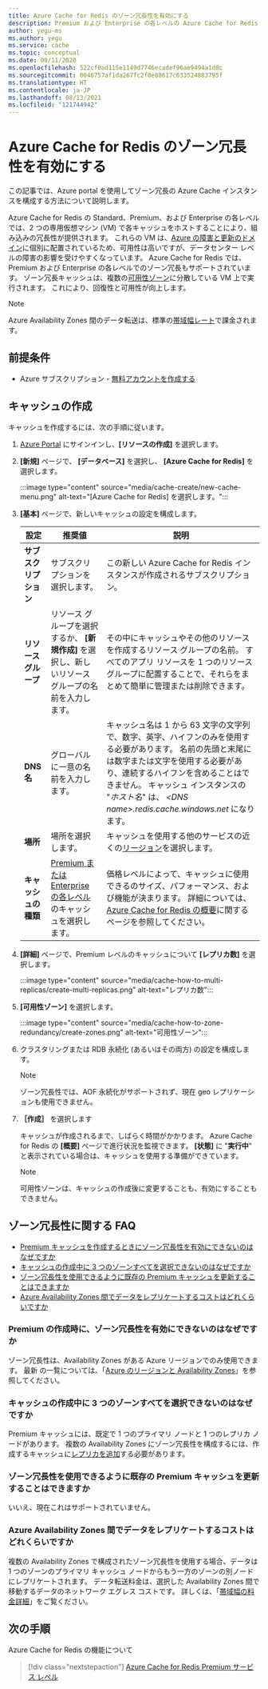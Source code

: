 ```yaml
---
title: Azure Cache for Redis のゾーン冗長性を有効にする
description: Premium および Enterprise の各レベルの Azure Cache for Redis インスタンス用にゾーン冗長を設定する方法について説明します
author: yegu-ms
ms.author: yegu
ms.service: cache
ms.topic: conceptual
ms.date: 08/11/2020
ms.openlocfilehash: 522cf0ad115e1149d7746ecadef96ae9494a1d8c
ms.sourcegitcommit: 0046757af1da267fc2f0e88617c633524883795f
ms.translationtype: HT
ms.contentlocale: ja-JP
ms.lasthandoff: 08/13/2021
ms.locfileid: "121744942"
---
```

# <a name="enable-zone-redundancy-for-azure-cache-for-redis"></a>Azure Cache for Redis のゾーン冗長性を有効にする
この記事では、Azure portal を使用してゾーン冗長の Azure Cache インスタンスを構成する方法について説明します。

Azure Cache for Redis の Standard、Premium、および Enterprise の各レベルでは、2 つの専用仮想マシン (VM) で各キャッシュをホストすることにより、組み込みの冗長性が提供されます。 これらの VM は、[Azure の障害と更新のドメイン](../virtual-machines/availability.md)に個別に配置されているため、可用性は高いですが、データセンター レベルの障害の影響を受けやすくなっています。 Azure Cache for Redis では、Premium および Enterprise の各レベルでのゾーン冗長もサポートされています。 ゾーン冗長キャッシュは、複数の[可用性ゾーン](../availability-zones/az-overview.md)に分散している VM 上で実行されます。 これにより、回復性と可用性が向上します。

> [!NOTE]
> Azure Availability Zones 間のデータ転送は、標準の[帯域幅レート](https://azure.microsoft.com/pricing/details/bandwidth/)で課金されます。

## <a name="prerequisites"></a>前提条件
* Azure サブスクリプション - [無料アカウントを作成する](https://azure.microsoft.com/free/)

## <a name="create-a-cache"></a>キャッシュの作成
キャッシュを作成するには、次の手順に従います。

1. [Azure Portal](https://portal.azure.com) にサインインし、**[リソースの作成]** を選択します。
  
1. **[新規]** ページで、 **[データベース]** を選択し、 **[Azure Cache for Redis]** を選択します。

    :::image type="content" source="media/cache-create/new-cache-menu.png" alt-text="[Azure Cache for Redis] を選択します。":::
   
1. **[基本]** ページで、新しいキャッシュの設定を構成します。
   
    | 設定      | 推奨値  | 説明 |
    | ------------ |  ------- | -------------------------------------------------- |
    | **サブスクリプション** | サブスクリプションを選択します。 | この新しい Azure Cache for Redis インスタンスが作成されるサブスクリプション。 | 
    | **リソース グループ** | リソース グループを選択するか、 **[新規作成]** を選択し、新しいリソース グループの名前を入力します。 | その中にキャッシュやその他のリソースを作成するリソース グループの名前。 すべてのアプリ リソースを 1 つのリソース グループに配置することで、それらをまとめて簡単に管理または削除できます。 | 
    | **DNS 名** | グローバルに一意の名前を入力します。 | キャッシュ名は 1 から 63 文字の文字列で、数字、英字、ハイフンのみを使用する必要があります。 名前の先頭と末尾には数字または文字を使用する必要があり、連続するハイフンを含めることはできません。 キャッシュ インスタンスの "*ホスト名*" は、 *\<DNS name>.redis.cache.windows.net* になります。 | 
    | **場所** | 場所を選択します。 | キャッシュを使用する他のサービスの近くの[リージョン](https://azure.microsoft.com/regions/)を選択します。 |
    | **キャッシュの種類** | [Premium または Enterprise の各レベル](https://azure.microsoft.com/pricing/details/cache/)のキャッシュを選択します。 |  価格レベルによって、キャッシュに使用できるのサイズ、パフォーマンス、および機能が決まります。 詳細については、[Azure Cache for Redis の概要](cache-overview.md)に関するページを参照してください。 |
   
1. **[詳細]** ページで、Premium レベルのキャッシュについて **[レプリカ数]** を選択します。
   
    :::image type="content" source="media/cache-how-to-multi-replicas/create-multi-replicas.png" alt-text="レプリカ数":::

1. **[可用性ゾーン]** を選択します。 
   
    :::image type="content" source="media/cache-how-to-zone-redundancy/create-zones.png" alt-text="可用性ゾーン":::

1. クラスタリングまたは RDB 永続化 (あるいはその両方) の設定を構成します。  

    > [!NOTE]
    > ゾーン冗長性では、AOF 永続化がサポートされず、現在 geo レプリケーションも使用できません。
    >

1. **［作成］** を選択します 
   
    キャッシュが作成されるまで、しばらく時間がかかります。 Azure Cache for Redis の **[概要]** ページで進行状況を監視できます。 **[状態]** に "**実行中**" と表示されている場合は、キャッシュを使用する準備ができています。
   
    > [!NOTE]
    > 可用性ゾーンは、キャッシュの作成後に変更することも、有効にすることもできません。 
    >

## <a name="zone-redundancy-faq"></a>ゾーン冗長性に関する FAQ

- [Premium キャッシュを作成するときにゾーン冗長性を有効にできないのはなぜですか](#why-cant-i-enable-zone-redundancy-when-creating-a-premium-cache)
- [キャッシュの作成中に 3 つのゾーンすべてを選択できないのはなぜですか](#why-cant-i-select-all-three-zones-during-cache-create)
- [ゾーン冗長性を使用できるように既存の Premium キャッシュを更新することはできますか](#can-i-update-my-existing-premium-cache-to-use-zone-redundancy)
- [Azure Availability Zones 間でデータをレプリケートするコストはどれくらいですか](#how-much-does-it-cost-to-replicate-my-data-across-azure-availability-zones)

### <a name="why-cant-i-enable-zone-redundancy-when-creating-a-premium-cache"></a>Premium の作成時に、ゾーン冗長性を有効にできないのはなぜですか

ゾーン冗長性は、Availability Zones がある Azure リージョンでのみ使用できます。 最新 の一覧については、「[Azure のリージョンと Availability Zones](../availability-zones/az-region.md#azure-services-supporting-availability-zones)」を参照してください。

### <a name="why-cant-i-select-all-three-zones-during-cache-create"></a>キャッシュの作成中に 3 つのゾーンすべてを選択できないのはなぜですか

Premium キャッシュには、既定で 1 つのプライマリ ノードと 1 つのレプリカ ノードがあります。 複数の Availability Zones にゾーン冗長性を構成するには、作成するキャッシュに[レプリカを追加](cache-how-to-multi-replicas.md)する必要があります。

### <a name="can-i-update-my-existing-premium-cache-to-use-zone-redundancy"></a>ゾーン冗長性を使用できるように既存の Premium キャッシュを更新することはできますか

いいえ、現在これはサポートされていません。

### <a name="how-much-does-it-cost-to-replicate-my-data-across-azure-availability-zones"></a>Azure Availability Zones 間でデータをレプリケートするコストはどれくらいですか

複数の Availability Zones で構成されたゾーン冗長性を使用する場合、データは 1 つのゾーンのプライマリ キャッシュ ノードからもう一方のゾーンの別ノードにレプリケートされます。 データ転送料金は、選択した Availability Zones 間で移動するデータのネットワーク エグレス コストです。 詳しくは、「[帯域幅の料金詳細](https://azure.microsoft.com/pricing/details/bandwidth/)」をご覧ください。

## <a name="next-steps"></a>次の手順
Azure Cache for Redis の機能について

> [!div class="nextstepaction"]
> [Azure Cache for Redis Premium サービス レベル](cache-overview.md#service-tiers)
